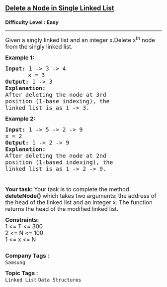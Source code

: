 <h2><a href="https://practice.geeksforgeeks.org/problems/delete-a-node-in-single-linked-list/1?page=1&category[]=Linked%20List&sortBy=submissions">Delete a Node in Single Linked List</a></h2><h3>Difficulty Level : Easy</h3><hr><div class="problems_problem_content__Xm_eO"><p><span style="font-size:18px">Given a singly linked list and an integer x.Delete x<sup>th</sup> node from the&nbsp;singly&nbsp;linked list. </span></p>

<p><span style="font-size:18px"><strong>Example 1:</strong></span><span style="font-size:18px"><strong> </strong></span></p>

<pre><span style="font-size:18px"><strong>Input: </strong>1 -&gt; 3 -&gt; 4 
&nbsp;     </span> <span style="font-size:18px">x = 3</span>
<span style="font-size:18px"><strong>Output: </strong>1 -&gt; 3</span>
<span style="font-size:18px"><strong>Explanation:
</strong></span><span style="font-size:18px">After deleting the node at 3rd
</span><span style="font-size:18px">position (1-base indexing), the
</span><span style="font-size:18px">linked list is as 1 -&gt; 3. </span>
</pre>

<p><strong><span style="font-size:18px">Example 2:</span></strong></p>

<pre><span style="font-size:18px"><strong>Input: </strong>1 -&gt; 5 -&gt; 2 -&gt; 9 </span>
<span style="font-size:18px">x = 2<strong>
Output: </strong>1 -&gt; 2 -&gt; 9
<strong>Explanation: </strong></span>
<span style="font-size:18px">After deleting the node at 2nd</span>
<span style="font-size:18px">position (1-based indexing), the</span>
<span style="font-size:18px">linked list is as 1 -&gt; 2 -&gt; 9.</span></pre>

<p>&nbsp;</p>

<p><span style="font-size:18px"><strong>Your task:&nbsp;</strong>Your task is to complete the method <strong>deleteNode()</strong> which takes two arguments: the address of the head of the linked list and an integer x. The function returns the head of the modified linked list.</span></p>

<p><span style="font-size:18px"><strong>Constraints:</strong><br>
1 &lt;= T &lt;= 300<br>
2 &lt;= N &lt;= 100<br>
1 &lt;= x &lt;= N</span><br>
&nbsp;</p>
</div><p><span style=font-size:18px><strong>Company Tags : </strong><br><code>Samsung</code>&nbsp;<br><p><span style=font-size:18px><strong>Topic Tags : </strong><br><code>Linked List</code>&nbsp;<code>Data Structures</code>&nbsp;